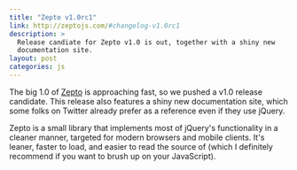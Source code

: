 ```yaml
---
title: "Zepto v1.0rc1"
link: http://zeptojs.com/#changelog-v1.0rc1
description: >
  Release candiate for Zepto v1.0 is out, together with a shiny new
  documentation site.
layout: post
categories: js
---
```


The big 1.0 of [Zepto][] is approaching fast, so we pushed a v1.0 release
candidate. This release also features a shiny new documentation site, which some
folks on Twitter already prefer as a reference even if they use jQuery.

Zepto is a small library that implements most of jQuery's functionality in a
cleaner manner, targeted for modern browsers and mobile clients. It's leaner,
faster to load, and easier to read the source of (which I definitely recommend
if you want to brush up on your JavaScript).


  [zepto]: http://zeptojs.com "Zepto minimalist JavaScript library"

